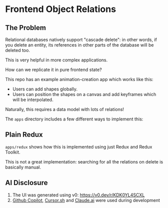 # Frontend Object Relations

## The Problem

Relational databases natively support "cascade delete": in other words, if you delete an entity, its references in other parts of the database will be deleted too.

This is very helpful in more complex applications.

How can we replicate it in pure frontend state?

This repo has an example animation-creation app which works like this:

- Users can add shapes globally.
- Users can position the shapes on a canvas and add keyframes which will be interpolated.

Naturally, this requires a data model with lots of relations!

The `apps` directory includes a few different ways to implement this:

## Plain Redux

`apps/redux` shows how this is implemented using just Redux and Redux Toolkit.

This is not a great implementation: searching for all the relations on delete is basically manual.

## AI Disclosure

1. The UI was generated using v0: https://v0.dev/r/KDK0YL4SCXL
2. [Github Copilot](https://github.com/features/copilot), [Cursor.sh](https://cursor.sh/) and [Claude.ai](https://claude.ai/) were used during development
